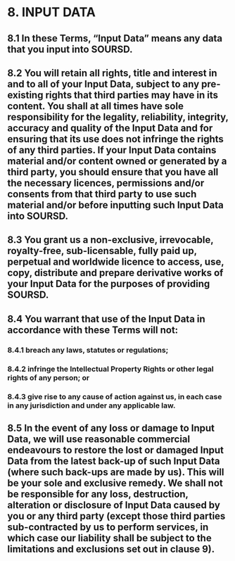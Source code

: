 # 8. INPUT DATA

## 8.1 In these Terms, “Input Data” means any data that you input into SOURSD.

## 8.2 You will retain all rights, title and interest in and to all of your Input Data, subject to any pre-existing rights that third parties may have in its content. You shall at all times have sole responsibility for the legality, reliability, integrity, accuracy and quality of the Input Data and for ensuring that its use does not infringe the rights of any third parties. If your Input Data contains material and/or content owned or generated by a third party, you should ensure that you have all the necessary licences, permissions and/or consents from that third party to use such material and/or before inputting such Input Data into SOURSD.

## 8.3 You grant us a non-exclusive, irrevocable, royalty-free, sub-licensable, fully paid up, perpetual and worldwide licence to access, use, copy, distribute and prepare derivative works of your Input Data for the purposes of providing SOURSD.

## 8.4 You warrant that use of the Input Data in accordance with these Terms will not:

### 8.4.1 breach any laws, statutes or regulations;

### 8.4.2 infringe the Intellectual Property Rights or other legal rights of any person; or

### 8.4.3 give rise to any cause of action against us, in each case in any jurisdiction and under any applicable law.

## 8.5 In the event of any loss or damage to Input Data, we will use reasonable commercial endeavours to restore the lost or damaged Input Data from the latest back-up of such Input Data (where such back-ups are made by us). This will be your sole and exclusive remedy. We shall not be responsible for any loss, destruction, alteration or disclosure of Input Data caused by you or any third party (except those third parties sub-contracted by us to perform services, in which case our liability shall be subject to the limitations and exclusions set out in clause 9).
